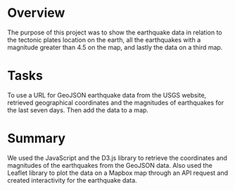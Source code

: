 # Overview
The purpose of this project was to show the earthquake data in relation to the tectonic plates location on the earth, all the earthquakes with a magnitude greater than 4.5 on the map, and lastly the data on a third map.

# Tasks
To use a URL for GeoJSON earthquake data from the USGS website, retrieved geographical coordinates and the magnitudes of earthquakes for the last seven days. Then add the data to a map.

# Summary
We used the JavaScript and the D3.js library to retrieve the coordinates and magnitudes of the earthquakes from the GeoJSON data. Also used the Leaflet library to plot the data on a Mapbox map through an API request and created interactivity for the earthquake data.
